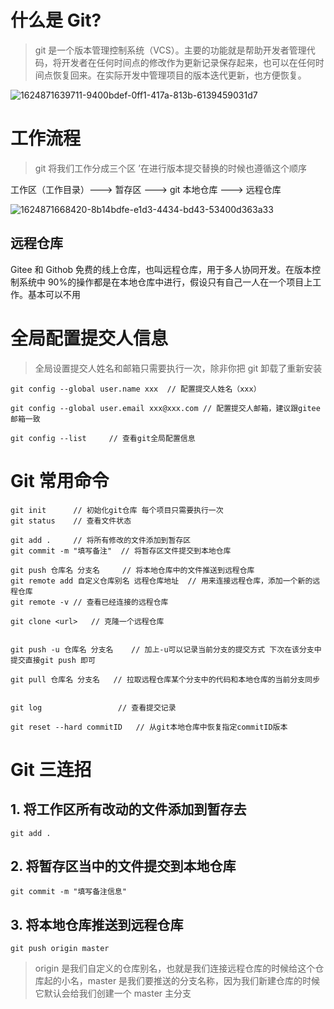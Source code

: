 # 什么是 Git?

> git 是一个版本管理控制系统（VCS）。主要的功能就是帮助开发者管理代码，将开发者在任何时间点的修改作为更新记录保存起来，也可以在任何时间点恢复回来。在实际开发中管理项目的版本迭代更新，也方便恢复。

![1624871639711-9400bdef-0ff1-417a-813b-6139459031d7](https://gitee.com/ru-bo-zhao/learn-images/raw/master/1624871639711-9400bdef-0ff1-417a-813b-6139459031d7.jpeg)

# 工作流程

> git 将我们工作分成三个区 ’在进行版本提交替换的时候也遵循这个顺序

工作区（工作目录）---> 暂存区 ---> git 本地仓库 ---> 远程仓库

![1624871668420-8b14bdfe-e1d3-4434-bd43-53400d363a33](C:\Users\27115\Desktop\zhaorubo\笔记\images\1624871668420-8b14bdfe-e1d3-4434-bd43-53400d363a33.jpeg)

## 远程仓库

Gitee 和 Githob 免费的线上仓库，也叫远程仓库，用于多人协同开发。在版本控制系统中 90%的操作都是在本地仓库中进行，假设只有自己一人在一个项目上工作。基本可以不用

# 全局配置提交人信息

> 全局设置提交人姓名和邮箱只需要执行一次，除非你把 git 卸载了重新安装

```
git config --global user.name xxx  // 配置提交人姓名（xxx）

git config --global user.email xxx@xxx.com // 配置提交人邮箱，建议跟gitee邮箱一致

git config --list     // 查看git全局配置信息
```

# Git 常用命令

```
git init      // 初始化git仓库 每个项目只需要执行一次
git status    // 查看文件状态

git add .     // 将所有修改的文件添加到暂存区
git commit -m "填写备注"  // 将暂存区文件提交到本地仓库

git push 仓库名 分支名     // 将本地仓库中的文件推送到远程仓库
git remote add 自定义仓库别名 远程仓库地址  // 用来连接远程仓库，添加一个新的远程仓库
git remote -v // 查看已经连接的远程仓库

git clone <url>   // 克隆一个远程仓库


git push -u 仓库名 分支名    // 加上-u可以记录当前分支的提交方式 下次在该分支中提交直接git push 即可

git pull 仓库名 分支名   // 拉取远程仓库某个分支中的代码和本地仓库的当前分支同步


git log                 // 查看提交记录

git reset --hard commitID   // 从git本地仓库中恢复指定commitID版本
```

# Git 三连招

## 1. 将工作区所有改动的文件添加到暂存去

`git add .`

## 2. 将暂存区当中的文件提交到本地仓库

`git commit -m "填写备注信息"`

## 3. 将本地仓库推送到远程仓库

`git push origin master`

> origin 是我们自定义的仓库别名，也就是我们连接远程仓库的时候给这个仓库起的小名，master 是我们要推送的分支名称，因为我们新建仓库的时候它默认会给我们创建一个 master 主分支

